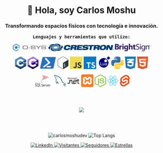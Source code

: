 <div align="center">
  <h1>👋 Hola, soy Carlos Moshu</h1>
  <h3>Transformando espacios físicos con tecnología e innovación.</h3>
  <p>
    <samp>
      <b>Lenguajes y herramientas que utilizo:</b>
    </samp>
  </p>
  <p>
    <img height="24" alt="QSC" src="./img/qsys.svg">
    <img height="24" alt="Cres" src="./img/cres.svg">
    <img height="24" alt="BS" src="./img/bs.svg">
  </p>
  <p>
    <img height="40" alt="CPP" src="./img/cpp.svg">
    <img height="40" alt="C#" src="./img/cs.svg">
    <img height="40" alt="PS" src="./img/ps.svg">
    <img height="40" alt="BASH" src="./img/bash.svg">
    <img height="40" alt="JS" src="./img/js.svg">
    <img height="40" alt="TS" src="./img/ts.svg">
    <img height="40" alt="Lua" src="./img/lua.svg">
    <img height="40" alt="Py" src="./img/py.svg">
    <img height="40" alt="CSS" src="./img/css.svg">
    <img height="40" alt="HTML" src="./img/html.svg">
  </p>
  <p>
    <img height="40" alt="MSSQL" src="./img/mssql.svg">
    <img height="40" alt="MYSQL" src="./img/mysql.svg">
    <img height="40" alt=".NET" src="./img/net.svg">
    <img height="40" alt="XAMPP" src="./img/xampp.svg">
    <img height="40" alt="Node" src="./img/node.svg">
    <img height="40" alt="React" src="./img/react.svg">
    <img height="40" alt="Svelte" src="./img/svelte.svg">
  </p>

  <br><br>

  <img src="https://readme-typing-svg.herokuapp.com?font=Fira+Code&size=20&duration=3000&color=68A4C9&center=true&width=600&lines=void+PasiónPorTecnología();+void+EspecialistaEnControlAV();+void+IntegraciónAVConPrecisión();+void+TransformandoEspaciosFísicos();+void+CreandoExperienciasInmersivas();+void+IntegradorDeRedesAV();+void+AprendizajeYCrecimiento();">

  <br><br>

<img src="https://github-readme-stats.vercel.app/api?username=carlosmoshudev&show_icons=true&theme=tokyonight&hide_border=true&locale=es" alt="carlosmoshudev">
<img src="https://github-readme-stats.vercel.app/api/top-langs/?username=carlosmoshudev&langs_count=6&layout=compact&theme=tokyonight&hide_border=true&locale=es" alt="Top Langs">
  
  <br>
  <p>
    <a href="https://www.linkedin.com/in/carlos-moshu/">
      <img src="https://img.shields.io/badge/LinkedIn-blue?logo=linkedin&labelColor=blue&style=plastic" alt="LinkedIn">
    </a>
    <a href="https://github.com/carlosmoshudev">
      <img src="https://komarev.com/ghpvc/?username=carlosmoshudev&label=Visitantes&color=blue&style=plastic&abbreviated=true" alt="Visitantes">
    </a>
    <a href="https://github.com/carlosmoshudev">
      <img src="https://img.shields.io/github/followers/carlosmoshudev?label=Seguidores&logo=GitHub&style=plastic" alt="Seguidores">
    </a>
    <a href="https://github.com/carlosmoshudev">
      <img src="https://img.shields.io/github/stars/carlosmoshudev?label=Estrellas&logo=GitHub&style=plastic" alt="Estrellas">
    </a>
  </p>
</div>
